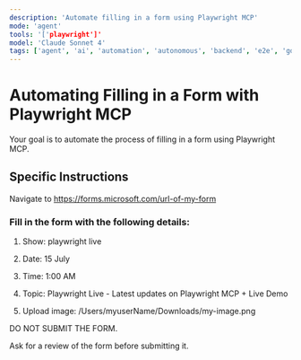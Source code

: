 ```yaml
---
description: 'Automate filling in a form using Playwright MCP'
mode: 'agent'
tools: '['playwright']'
model: 'Claude Sonnet 4'
tags: ['agent', 'ai', 'automation', 'autonomous', 'backend', 'e2e', 'go', 'guidelines', 'machine-learning', 'playwright', 'prompt', 'standards', 'task', 'testing']
---
```


# Automating Filling in a Form with Playwright MCP

Your goal is to automate the process of filling in a form using Playwright MCP.

## Specific Instructions

Navigate to https://forms.microsoft.com/url-of-my-form

### Fill in the form with the following details:

1. Show: playwright live

2. Date: 15 July

3. Time: 1:00 AM

4. Topic: Playwright Live - Latest updates on Playwright MCP + Live Demo

5. Upload image: /Users/myuserName/Downloads/my-image.png

DO NOT SUBMIT THE FORM. 

Ask for a review of the form before submitting it.
